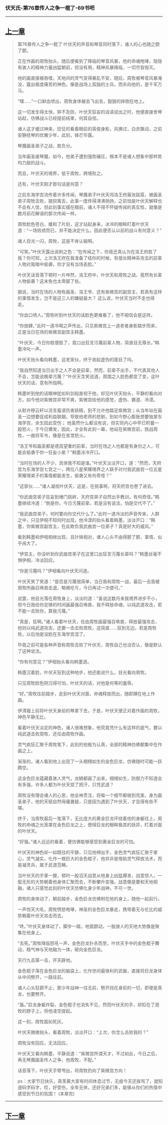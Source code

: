 ### 伏天氏-第76章传人之争一棍了-69书吧

--------
[上一章](./9be348f593e02cfd6d55cf803d313ccc.md)
--------


>
>
>
>第76章传人之争一棍了
>叶伏天的声音和琴音同时落下，诸人的心也随之颤了颤。
>
>正在作画的周牧抬头，随后便看到了降临的琴音风暴，他的命魂咆哮，隐隐有骇人的精神力量凶猛朝前，但没有用，精神风暴降临，一切尽皆毁灭。
>
>他的画直接被吞噬，天地间的灵气变得暴乱不安，随后，周牧被琴音风暴淹没，露出极度痛苦的神色，像是战场上孤独的士兵，而杀向他的，是千军万马。
>
>“噗……”一口鲜血喷出，周牧身体被击飞出去，狠狠的摔倒在地上。
>
>这一切发生得太快，猝不及防，叶伏天狂妄的话语说出之时，他便直接舍琴站起，仿佛战斗已经提前结束，何其自信。
>
>诸人这才缓过神来，怔怔的看着眼前的英俊身影，风拂过，白衣飘动，之前安静抚琴的优雅少年，此刻，锋芒毕露。
>
>琴魔画圣弟子之战，胜负分。
>
>当年画圣废琴魔，如今，他弟子遭到强势碾压，根本不是诸人想象中那样势均力敌的战斗。
>
>而且，叶伏天的境界，低于周牧，跨境败之。
>
>还有，叶伏天刚才那句话是何意？
>
>之前东海学宫流传着许多传闻，琴魔弟子叶伏天闯洛王府嚣张跋扈，被画圣弟子周牧击败，狼狈离去，此事一度传得沸沸扬扬，之前怕是叶伏天解释也不会有人信，但此刻事实摆在眼前，诸人不得不怀疑传闻的真实性，就像是数月前花解语的那次传闻一样。
>
>周牧脸色苍白，缓和了片刻，这才站起身来，冰冷的眼眸盯着叶伏天道：“一场败绩而已，并不能决定什么，因此便否认以前的战斗有何意义？”
>
>诸人目光一闪，周牧，这是不肯认输啊。
>
>“可笑。”叶伏天露出讽刺之色：“在传闻之下，你竟还真认为在洛王府胜了我？你可知，上次洛王府在我准备了结你的时候，有擅长精神系攻击的前辈人物对我暗中偷袭，你才没有当场丢脸。”
>
>叶伏天话音落下顿时一片哗然，洛王府中，叶伏天和周牧之战，竟然有长辈人物偷袭？这未免也太卑鄙了些。
>
>据说，当时在场的人物有画圣、洛王爷、还有紫微宫的副宫主，若真有这样的事情发生，岂不是这三人的嫌疑最大？
>这么说，叶伏天当时不走也得走。
>
>“你血口喷人。”周牧听到叶伏天的话脸色更难看了，他不相信会是这样。
>
>“你放肆。”此时一道冷喝之声传出，只见紫微宫上一道老者身影踏步而来，正是当日在场的紫微宫副宫主韩墨。
>
>“叶伏天，今日你胜便胜了，竟口出狂言污蔑前辈人物，简直目无尊长。”韩墨冷叱一声。
>
>叶伏天抬头看向韩墨，这老家伙，终于收起虚伪的面目了吗。
>
>“我自然知道当日出手之人不会是前辈，然而，前辈不出手，不代表其他人不会，怎能说晚辈污蔑？”叶伏天含笑说道，周围之人脸色都变了变，这叶伏天的话，意有所指啊。
>
>韩墨听到他的话眼神犹如利剑般直视于他，却见叶伏天抬头，平静的看向对方，如今他对紫微宫非常不爽，紫微宫给他的感觉，虚伪、霸道、冷漠。
>
>从默许穆云轩以流言蜚语伤害妖精，到不允许他踏足紫微宫；从当年站在画圣一边想要促成利益联姻，导致他老师的悲剧，到如今野心膨胀想要独掌东海学宫，余生因此受伤；
>他虽然什么都没有说，但实则内心中早已积蓄一股怒火，于今日爆发，因此，才会有此刻一幕，他站在紫微宫前，挑战周牧，一曲将军令，像是在宣泄怒火。
>
>“洛王爷和画圣都是德高望重的前辈，当时在场之人也都是有身份之人，可能会偷袭于你一狂妄小辈？”韩墨冰冷开口。
>
>“当时在场的人不少，具体我不知是谁。”叶伏天淡淡开口，道：“然而，天府宫为东海学宫七宫之一，两位八星荣耀境界之人联手对付我武曲宫一位五星荣耀境弟子的事情都能发生，偷袭又有何奇怪？”
>
>“这家伙……”诸人凝视叶伏天，这是，在挑事啊，将天府宫也卷了进去。
>
>“你武曲宫弟子狂妄到堵门挑衅，天府宫弟子自然出手教训，有何奇怪。”韩墨继续冷道：“倒是你，今日污蔑前辈，若是没有说法，怕是交代不了。”
>
>“我武曲宫弟子，何时要向你交代什么了。”此时一道冷淡的声音传来，人群之中，只见伊相不知何时出现，他冷漠的抬头看着韩墨，淡淡开口：“韩墨，你紫微宫副宫主，在此欺负我武曲宫一位弟子？真是好大的威风。”
>
>看到韩墨和伊相相继出现，且针锋相对，诸人心头不由得颤了颤，事情，似乎闹大了。
>
>“伊宫主，你没听到你武曲宫弟子在这里口出狂言污蔑长辈吗？”韩墨丝毫不惧伊相，冷淡回应。
>
>“你是污蔑吗？”伊相看向叶伏天问道。
>
>叶伏天笑了笑道：“是否是污蔑很简单，当日我和周牧一战，最后一击我被周牧所画召唤兽击退，略微吃亏，今日再试一次便可。”
>
>说罢，他目光落在周牧身上，淡淡的道：“虽说这数月来我境界进步不小，但今日我给你足够的时间画最强召唤兽，我不释放命魂，以纯武道攻击，若不能一击败你，算我污蔑。”
>
>“真是，狂啊。”诸人看着叶伏天，任由周牧画最强召唤兽，释放最强攻击，他则以纯武道攻击，还要一击击败周牧，这简直……狂到无边，若是周牧败，以后怕是没脸在东海学宫混了。
>
>毕竟之前可是各种声音称周牧击败了叶伏天，周牧自己也没否认，像是默认了这种说法。
>
>“你有何意见？”伊相抬头看向韩墨道。
>
>韩墨沉着脸，叶伏天狂到这种地步，他还能说什么，目光看向周牧。
>
>只见周牧脸色阴沉得可怕，叶伏天的话，对他是何等的羞辱。
>
>“好。”周牧往前踏步，走到叶伏天对面，命魂释放而出，随即蹲在地上作画。
>
>伊清璇上前将叶伏天身前的琴拿下去，于是，叶伏天便正对着作画的周牧，神色平静无比。
>
>看着叶伏天淡定的神色，诸人很难想象，他究竟凭什么有这样的底气，要以纯武道击败周牧，还任由周牧作画。
>
>灵气疯狂汇聚于周牧笔下，此刻的他极为认真，全部的精神仿佛都集中在作画之上。
>
>渐渐的，诸人看到地上出现了一头栩栩如生的金色巨龙，仿佛随时可能一跃腾空。
>
>这金色巨龙蕴藏着骇人灵气，龙鳞都画了出来，栩栩如生，防御力不知道会有多强，许多人都为叶伏天捏了把汗，只凭武道？
>
>周牧没有理会诸人的心思，他全神贯注，将每一个细节都做到完美，身为画圣弟子，他的天赋自然毋庸置疑，只是因为遇到了叶伏天，才显得有些不堪。
>
>终于，当周牧最后一笔落下，无比庞大的黄金巨龙环绕着他的身躯往上，周牧的命魂之光笼罩在金色巨龙之上，使得巨龙的眼眸极其的妖异，盯着对面的叶伏天。
>
>“好强。”诸人远远的看着，便仿佛能够感受到黄金巨龙的可怕。
>
>叶伏天的神色却一如既往的平静，只见他伸出手，金色灵气疯狂汇聚于掌心，灵气凝实，化作一根巨大的金色棍子，他并非是借助灵气释放法术，而是凝灵兵，属于武道范畴。
>
>当叶伏天的手掌一握，顿时一股滔天战意从他身上凶猛爆发，战意惊人，一股无形的大势朝着他身体汇聚而去，不断攀升变强，战意像是要和天地相融，诸人只感觉此刻的叶伏天仿佛化身少年战神，不可一世。
>
>周牧的身体动了，朝前踏步，金色巨龙仿佛附在他的身上，随他一起前行。
>
>一声惊天大吼，周牧愤怒咆哮，神圣的金色巨龙暴走，携带着无与伦比的威势朝着叶伏天攻击而去。
>
>“咚。”叶伏天身体动了，脚步一踏，地面颤动，一股骇人的天地大势像是聚集在他身上。
>
>“去死。”周牧降临怒吼一声，金色巨龙扑杀而至，叶伏天手中的金色棍子舞动，精气神与天地融为一体，砸向金色巨龙。
>
>天行九击第一击，开天辟地。
>
>金色棍子落在金色巨龙的脑袋上，化作世间最锋利的武器，直接将巨龙身体从中间劈开，一路往前。
>
>诸人心头狂颤不止，那少年战神一往无前，劈开挡在身前的一切，即便是真龙，也要劈开。
>
>“轰。”巨龙身躯炸裂，金色棍子也消失不见，然而叶伏天的手，却扣在了周牧的脖子上，将他凌空提起。
>
>这一刻，周牧面如死灰。
>
>叶伏天微微抬头，看着周牧，淡淡开口：“上次，你怎么击败我的？”
>
>周牧没有回应，无法回应。
>
>叶伏天又看向韩墨，平静说道：“紫微宫所谓天才，不过如此，今日之后，再无琴魔画圣传人之争，他周牧，不配。”
>
>话音落下，叶伏天手臂甩出，将周牧扔向了紫微宫方向！
>
>ps：大家节日快乐，真羡慕大家有时间休息过节，无痕今天还挨骂了，就知道码字码字，哎，好受伤，全年无休，还好兄弟们多，能够从你们的热情中感受到节日的氛围！
>(本章完)
>
>

--------
[下一章](./25e778cd5fac84cf8781ba8201a7e795.md)
--------
